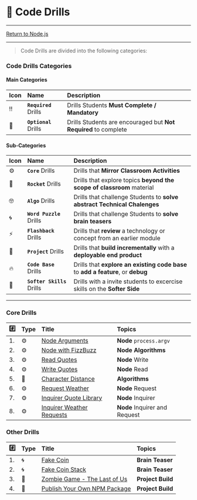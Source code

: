 # :dart: Code Drills

<hr> 

[Return to Node.js](../../../README.md#nodejs)

<hr>

> Code Drills are divided into the following categories: 

### Code Drills Categories

#### **Main Categories**

| Icon | Name | Description |
|:--|:--|:--|
| :bangbang:  | **`Required`** Drills  | Drills Students **Must Complete / Mandatory** |
| :diamond_shape_with_a_dot_inside:  | **`Optional`** Drills  | Drills Students are encouraged but **Not Required** to complete |

#### **Sub-Categories**

| Icon | Name | Description |
|:--|:--|:--|
| :gear:  | **`Core`** Drills  | Drills that **Mirror Classroom Activities**|
| :rocket:  | **`Rocket`** Drills  | Drills that explore topics **beyond the scope of classroom** material  |
| :nerd_face: | **`Algo`** Drills  | Drills that challenge Students to **solve abstract Technical Chalenges** |
| :cyclone: | **`Word Puzzle`** Drills  | Drills that challenge Students to **solve brain teasers**  |
|  :zap: | **`Flashback`** Drills  | Drills that **review** a technology or concept from an earlier module  |
| :triangular_flag_on_post: | **`Project`** Drills  | Drills that **build incrementally** with a **deployable end product** |
| :fire:  | **`Code Base`** Drills  | Drills that **explore an existing code base** to **add a feature**, or **debug** |
| :radio_button: | **`Softer Skills`** Drills  | Drills with a invite students to excercise skills on the **Softer Side** |

<hr> 

### Core Drills
| :hash: | Type | Title | Topics|
| :-- | :-- | :-- |:-- |
| 1. | :gear: | [Node Arguments](./00-required-code-drills/01-core-node-arguments) | **Node** `process.argv`
| 2. | :gear: | [Node with FizzBuzz](./00-required-code-drills/02-core-node-fizzbuzz) | **Node Algorithms**
| 3. | :gear: | [Read Quotes](./00-required-code-drills/03-core-node-quotes) | **Node** Write
| 4. | :gear: | [Write Quotes](./00-required-code-drills/04-core-node-fs-quotes) | **Node** Read
| 5. | :rocket: | [Character Distance](./00-required-code-drills/05-rock-character-distance) | **Algorithms**
| 6. | :gear: | [Request Weather](./00-required-code-drills/06-core-node-request) | **Node** Request
| 7. | :gear: | [Inquirer Quote Library](./00-required-code-drills/07-core-node-inquirer) | **Node** Inquirer
| 8. | :gear: | [Inquirer Weather Requests](./00-required-code-drills/08-core-node-inquirer-and-request) | **Node** Inquirer and Request

### Other Drills
| :hash: | Type | Title | Topics|
| :-- | :-- | :-- |:-- |
| 1. | :cyclone: | [Fake Coin](./01-optional-code-drills/01-brain-fake-coin/README.md) | **Brain Teaser**
| 2. | :cyclone: | [Fake Coin Stack](./01-optional-code-drills/02-brain-fake-coin-stack/README.md) | **Brain Teaser**
| 3. | :triangular_flag_on_post: | [Zombie Game - The Last of Us](./01-optional-code-drills/03-proj-zombie-game/README.md) | **Project Build**
| 4. | :triangular_flag_on_post: | [Publish Your Own NPM Package](./01-optional-code-drills/04-npm-publish-drills/README.md) | **Project Build**